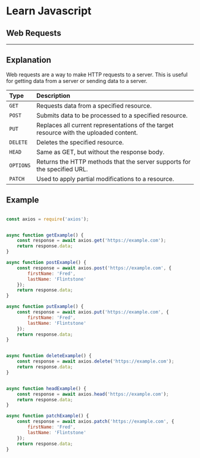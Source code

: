 # Learn Javascript

## Web Requests

__  __

## Explanation

Web requests are a way to make HTTP requests to a server. This is useful for getting data from a server or sending data to a server.


| Type | Description |
| :--- | :--- |
| `GET` | Requests data from a specified resource. |
| `POST` | Submits data to be processed to a specified resource. |
| `PUT` | Replaces all current representations of the target resource with the uploaded content. |
| `DELETE` | Deletes the specified resource. |
| `HEAD` | Same as GET, but without the response body. |
| `OPTIONS` | Returns the HTTP methods that the server supports for the specified URL. |
| `PATCH` | Used to apply partial modifications to a resource. |

## Example

```javascript

const axios = require('axios');


async function getExample() {
    const response = await axios.get('https://example.com');
    return response.data;
}

async function postExample() {
    const response = await axios.post('https://example.com', {
        firstName: 'Fred',
        lastName: 'Flintstone'
    });
    return response.data;
}

async function putExample() {
    const response = await axios.put('https://example.com', {
        firstName: 'Fred',
        lastName: 'Flintstone'
    });
    return response.data;
}


async function deleteExample() {
    const response = await axios.delete('https://example.com');
    return response.data;
}


async function headExample() {
    const response = await axios.head('https://example.com');
    return response.data;
}

async function patchExample() {
    const response = await axios.patch('https://example.com', {
        firstName: 'Fred',
        lastName: 'Flintstone'
    });
    return response.data;
}

```